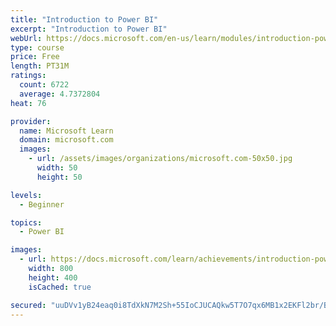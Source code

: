 ```yaml
---
title: "Introduction to Power BI"
excerpt: "Introduction to Power BI"
webUrl: https://docs.microsoft.com/en-us/learn/modules/introduction-power-bi/
type: course
price: Free
length: PT31M
ratings:
  count: 6722
  average: 4.7372804
heat: 76

provider:
  name: Microsoft Learn
  domain: microsoft.com
  images:
    - url: /assets/images/organizations/microsoft.com-50x50.jpg
      width: 50
      height: 50

levels:
  - Beginner

topics:
  - Power BI

images:
  - url: https://docs.microsoft.com/learn/achievements/introduction-power-bi-social.png
    width: 800
    height: 400
    isCached: true

secured: "uuDVv1yB24eaq0i8TdXkN7M2Sh+55IoCJUCAQkw5T7O7qx6MB1x2EKFl2br/BEKWCbdIJakte2Rffc6KaECtB0MHvYQmY5Uq3roIA6Oq4RcWgoShx1zOgy/RLMxRAy8hpSWdF34Ul9aYYc3AvCbzlAlmpPbxhv6quWLJA51wqtcocGxlieCtPPpH8CyhYrxPGu8fSkrSvDdEnJNv8ZaAP5qckGaLcfEttbvGMDsmP/H5qdUEehxTBUuVvFH8ERrGTobpf/Blkjjug184lRcmsL2qbiTWPa2CZZsBBuy5qbGFB9Zjn9EwEfxSsxiWkJVbcuFF0v1KRmC+RqGgNiETyiQDAXoH4aY2400gXWLNmRuY2EUyEM+/j7eoyoQe8BagI9E0SaAQnENXf5yAisEAaca1EQZhBairQQTCS/ZOt5Y=;YULdo5D4bS/qe+JLCzf4Pg=="
---
```


